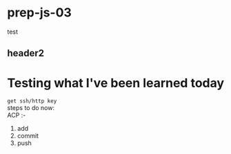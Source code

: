 # prep-js-03
test
## header2

# Testing what I've been learned today
`get ssh/http key` <br>
steps to do now: <br>
ACP :-
1. add
2. commit
3. push